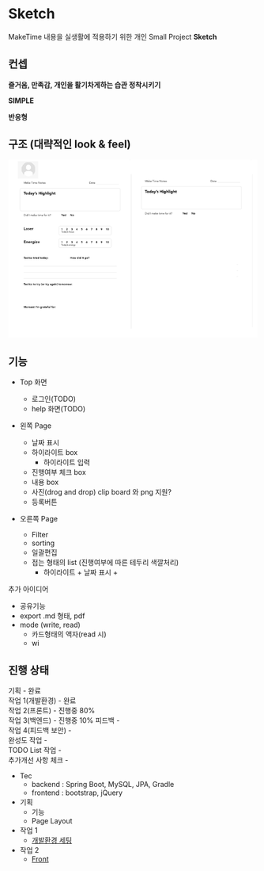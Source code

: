 # Sketch

MakeTime 내용을 실생활에 적용하기 위한 개인 Small Project **Sketch**

## 컨셉

**즐거움, 만족감, 개인을 활기차게하는 습관 정착시키기**  

**SIMPLE**

**반응형**

## 구조 (대략적인 look & feel)

![Base 골격](https://github.com/bluewow/makeTime/blob/master/assets/layout.png)

## 기능 
- Top 화면
	- 로그인(TODO)
	- help 화면(TODO)

- 왼쪽 Page
	- 날짜 표시
	- 하이라이트 box
		- 하이라이트 입력
	- 진행여부 체크 box
	- 내용 box
	- 사진(drog and drop) clip board 와 png 지원?
	- 등록버튼

- 오른쪽 Page
	- Filter
	- sorting
	- 일괄편집
	- 접는 형태의 list (진행여부에 따른 테두리 색깔처리)
		- 하이라이트 + 날짜 표시 + 

추가 아이디어 
- 공유기능
- export .md 형태, pdf
- mode (write, read)
	- 카드형태의 액자(read 시)
	- wi

## 진행 상태

기획 - 완료  
작업 1(개발환경) - 완료  
작업 2(프론트) - 진행중 80%  
작업 3(백엔드) -  진행중 10%
피드백 -  
작업 4(피드백 보안) -  
완성도 작업 -  
TODO List 작업 -  
추가개선 사항 체크 -  

- Tec
	- backend : Spring Boot, MySQL, JPA, Gradle
	- frontend : bootstrap, jQuery
- 기획
	- 기능
	- Page Layout
- 작업 1 
	- [개발환경 세팅](https://github.com/bluewow/makeTime/blob/master/contents/setting.md.md)
- 작업 2
	- [Front](https://github.com/bluewow/makeTime/blob/master/contents/front.md.md)

<!--stackedit_data:
eyJoaXN0b3J5IjpbMjA4Njk1MzA5NCwyNjE1MTI0NTAsMTEzNj
czMzg4MiwtMTc4MDQ4ODY4Niw0NTI4MzE5NzUsMjU3OTI4NDEz
LC0xODMwNzU4Njk3LC05NjMxMTg3NTcsLTE3MzIxNzc4MjAsLT
UwNzEwMzU4NiwtNDg5MTI4MzYsLTEwODIyMTk3MDEsLTQ1ODUw
OTE1MywtNjM1MjAwOTU4LC0xNjg4NTU2NTg0LC0xNDQxNTg5OD
A0LDUyMzAyMDY1MywxNTczNjMwMDM4LDE4ODc3NzYxODEsMTQx
MTM4ODE0NF19
-->
